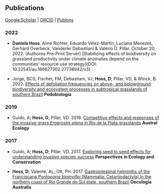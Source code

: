## Publications

[Google Scholar](https://scholar.google.com/xxx)  \|  [ORCID](https://orcid.org/0000-0002-6766-3904)  \|  [Publons](https://publons.com/researcher/1910318/daniela-hoss/)



### 2022

* **Daniela Hoss**, Aline Richter, Eduardo Vélez-Martin, Luciana Menezes, Gerhard Overbeck, Vanderlei Debastiani & Valério D. Pillar. October 20, 2022. (Authorea Pre-Print Server) [Stabilizing effects of biodiversity on grassland productivity under climate anomalies depend on the communities' resource use strategy](DOI: 10.22541/au.166627302.27738942/v3)



* Jorge, BCS; Fischer, FM; Debastiani, VJ; **Hoss, D**; Pillar, VD, & Winck, B. 2022. [Effects of defoliation frequencies on above- and belowground biodiversity and ecosystem processes in subtropical grasslands of southern Brazil](https://doi.org/10.1016/j.pedobi.2021.150786) **Pedobiologia**


### 2019

* Guido, A; **Hoss, D**; Pillar, VD. 2019. [Competitive effects and responses of the invasive grass *Eragrostis plana* in Río de la Plata grasslands](http://doi.wiley.com/10.1111/aec.12822) **Austral Ecology**


### 2017

* Guido, A; **Hoss, D**; Pillar, VD. 2017. [Exploring seed to seed effects for understanding invasive species success](http://dx.doi.org/10.1016/j.pecon.2017.07.006) **Perspectives in Ecology and Conservation**

* **Hoss, D**; Valente, AL; Ott, PH. 2017. [Gastrointestinal helminths of the Franciscana *Pontoporia blainvillei* (Mammalia: Cetartiodactyla) in the northern coast of Rio Grande do Sul state, southern Brazil](https://doi.org/10.4257/oeco.2017.2101.08) **Oecologia Australis**
